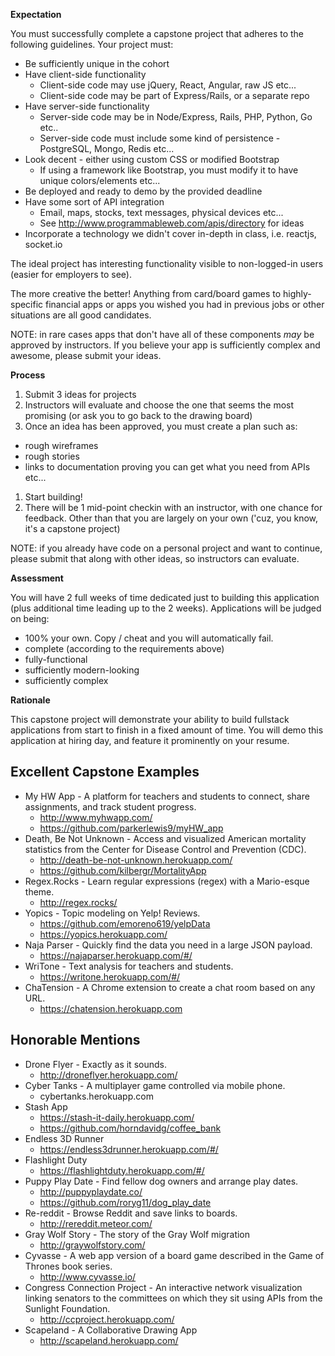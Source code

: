 **Expectation**

You must successfully complete a capstone project that adheres to the following guidelines.  Your project must:

* Be sufficiently unique in the cohort
* Have client-side functionality
  * Client-side code may use jQuery, React, Angular, raw JS etc...
  * Client-side code may be part of Express/Rails, or a separate repo
* Have server-side functionality
  * Server-side code may be in Node/Express, Rails, PHP, Python, Go etc..
  * Server-side code must include some kind of persistence - PostgreSQL, Mongo, Redis etc...
* Look decent - either using custom CSS or modified Bootstrap
  * If using a framework like Bootstrap, you must modify it to have unique colors/elements etc...
* Be deployed and ready to demo by the provided deadline
* Have some sort of API integration
  * Email, maps, stocks, text messages, physical devices etc...
  * See http://www.programmableweb.com/apis/directory for ideas
* Incorporate a technology we didn't cover in-depth in class, i.e. reactjs, socket.io

The ideal project has interesting functionality visible to non-logged-in users (easier for employers to see).

The more creative the better!  Anything from card/board games to highly-specific financial apps or apps you wished you had in previous jobs or other situations are all good candidates.

NOTE: in rare cases apps that don't have all of these components _may_ be approved by instructors.  If you believe your app is sufficiently complex and awesome, please submit your ideas.

**Process**

1. Submit 3 ideas for projects
1. Instructors will evaluate and choose the one that seems the most promising (or ask you to go back to the drawing board)
1. Once an idea has been approved, you must create a plan such as:
  - rough wireframes
  - rough stories
  - links to documentation proving you can get what you need from APIs etc...
1. Start building!
1. There will be 1 mid-point checkin with an instructor, with one chance for feedback.  Other than that you are largely on your own ('cuz, you know, it's a capstone project)

NOTE: if you already have code on a personal project and want to continue, please submit that along with other ideas, so instructors can evaluate.

**Assessment**

You will have 2 full weeks of time dedicated just to building this application (plus additional time leading up to the 2 weeks).  Applications will be judged on being:

* 100% your own.  Copy / cheat and you will automatically fail.
* complete (according to the requirements above)
* fully-functional
* sufficiently modern-looking
* sufficiently complex

**Rationale**

This capstone project will demonstrate your ability to build fullstack applications from start to finish in a fixed amount of time.  You will demo this application at hiring day, and feature it prominently on your resume.

## Excellent Capstone Examples

* My HW App - A platform for teachers and students to connect, share assignments, and track student progress.
    * http://www.myhwapp.com/
    * https://github.com/parkerlewis9/myHW_app
* Death, Be Not Unknown - Access and visualized American mortality statistics from the Center for Disease Control and Prevention (CDC).
    * http://death-be-not-unknown.herokuapp.com/
    * https://github.com/kilbergr/MortalityApp
* Regex.Rocks - Learn regular expressions (regex) with a Mario-esque theme.
    * http://regex.rocks/
* Yopics - Topic modeling on Yelp! Reviews.
    * https://github.com/emoreno619/yelpData
    * https://yopics.herokuapp.com/
* Naja Parser - Quickly find the data you need in a large JSON payload.
    * https://najaparser.herokuapp.com/#/
* WriTone - Text analysis for teachers and students.
    * https://writone.herokuapp.com/#/
* ChaTension - A Chrome extension to create a chat room based on any URL.
    * https://chatension.herokuapp.com

## Honorable Mentions

* Drone Flyer - Exactly as it sounds.
    * http://droneflyer.herokuapp.com/
* Cyber Tanks - A multiplayer game controlled via mobile phone.
    * cybertanks.herokuapp.com
* Stash App 
    * https://stash-it-daily.herokuapp.com/
    * https://github.com/horndavidg/coffee_bank
* Endless 3D Runner
    * https://endless3drunner.herokuapp.com/#/
* Flashlight Duty
    * https://flashlightduty.herokuapp.com/#/
* Puppy Play Date - Find fellow dog owners and arrange play dates.
    * http://puppyplaydate.co/
    * https://github.com/roryg11/dog_play_date
* Re-reddit - Browse Reddit and save links to boards.
    * http://rereddit.meteor.com/
* Gray Wolf Story - The story of the Gray Wolf migration
    * http://graywolfstory.com/
* Cyvasse - A web app version of a board game described in the Game of Thrones book series.
    * http://www.cyvasse.io/
* Congress Connection Project - An interactive network visualization linking senators to the committees on which they sit using APIs from the Sunlight Foundation.
    * http://ccproject.herokuapp.com/
* Scapeland - A Collaborative Drawing App
    * http://scapeland.herokuapp.com/